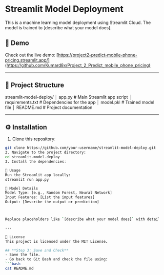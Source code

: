 # Streamlit Model Deployment

This is a machine learning model deployment using Streamlit Cloud. The model is trained to [describe what your model does].

## 🚀 Demo  
Check out the live demo: [https://project2-predict-mobile-phone-pricing.streamlit.app/](https://github.com/Kumard8x/Project_2_Predict_mobile_phone_pricing)

---

## 📁 Project Structure  
streamlit-model-deploy/ 
│ app.py # Main Streamlit app script 
│ requirements.txt # Dependencies for the app 
│ model.pkl # Trained model file 
│ README.md # Project documentation


---

## ⚙️ Installation  

1. Clone this repository:  
```bash
git clone https://github.com/your-username/streamlit-model-deploy.git
2. Navigate to the project directory:
cd streamlit-model-deploy
3. Install the dependencies:

🚀 Usage
Run the Streamlit app locally:
streamlit run app.py

🤖 Model Details
Model Type: [e.g., Random Forest, Neural Network]
Input Features: [List the input features]
Output: [Describe the output or prediction]



Replace placeholders like `[describe what your model does]` with details specific to your project. Also, make sure to replace the live demo link with the actual URL of your deployed Streamlit app.

---

📜 License
This project is licensed under the MIT License.

## **Step 3: Save and Check**  
- Save the file.  
- Go back to Git Bash and check the file using:
```bash
cat README.md
